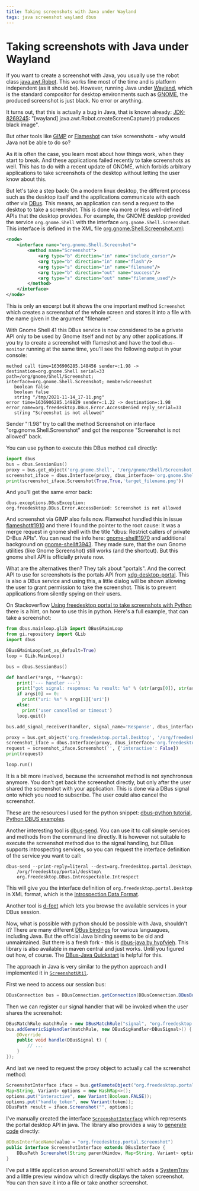 ```yaml
---
title: Taking screenshots with Java under Wayland
tags: java screenshot wayland dbus
---
```


# Taking screenshots with Java under Wayland

If you want to create a screenshot with Java, you usually use the robot class
[java.awt.Robot](https://docs.oracle.com/en/java/javase/17/docs/api/java.desktop/java/awt/Robot.html).
This works fine most of the time and is platform independent (as it should be).
However, running Java under [Wayland](https://wayland.freedesktop.org/), which
is the standard compositor for desktop environments such as [GNOME](https://www.gnome.org/),
the produced screenshot is just black. No error or anything.

It turns out, that this is actually a bug in Java, that is known already:
[JDK-8269245](https://bugs.openjdk.java.net/browse/JDK-8269245):
"[wayland] java.awt.Robot.createScreenCapture(r) produces black image".

But other tools like [GIMP](https://www.gimp.org/) or [Flameshot](https://flameshot.org/)
can take screenshots - why would Java not be able to do so?

As it is often the case, you learn most about how things work, when they start
to break. And these applications failed recently to take screenshots as well.
This has to do with a recent update of GNOME, which forbids arbitrary
applications to take screenshots of the desktop without letting the user know
about this.

But let's take a step back: On a modern linux desktop, the different process
such as the desktop itself and the applications communicate with each other
via [DBus](https://freedesktop.org/wiki/Software/dbus/). This means, an
application can send a request to the desktop to take a screenshot. This
is done via more or less well-defined APIs that the desktop provides.
For example, the GNOME desktop provided the service `org.gnome.Shell` with
the interface `org.gnome.Shell.Screenshot`. This interface is
defined in the XML file [org.gnome.Shell.Screenshot.xml](https://gitlab.gnome.org/GNOME/gnome-shell/-/blob/main/data/dbus-interfaces/org.gnome.Shell.Screenshot.xml):

```xml
<node>
    <interface name="org.gnome.Shell.Screenshot">
        <method name="Screenshot">
            <arg type="b" direction="in" name="include_cursor"/>
            <arg type="b" direction="in" name="flash"/>
            <arg type="s" direction="in" name="filename"/>
            <arg type="b" direction="out" name="success"/>
            <arg type="s" direction="out" name="filename_used"/>
        </method>
    </interface>
</node>
```

This is only an excerpt but it shows the one important method `Screenshot`
which creates a screenshot of the whole screen and stores it into a
file with the name given in the argument "filename".

With Gnome Shell 41 this DBus service is now considered to be a private
API only to be used by Gnome itself and not by any other applications.
If you try to create a screenshot with flameshot and have the tool
`dbus-monitor` running at the same time, you'll see the following output
in your console:

```
method call time=1636906285.148456 sender=:1.98 -> destination=org.gnome.Shell serial=33 path=/org/gnome/Shell/Screenshot; interface=org.gnome.Shell.Screenshot; member=Screenshot
   boolean false
   boolean false
   string "/tmp/2021-11-14_17-11.png"
error time=1636906285.149829 sender=:1.22 -> destination=:1.98 error_name=org.freedesktop.DBus.Error.AccessDenied reply_serial=33
   string "Screenshot is not allowed"
```

Sender ":1.98" try to call the method Screenshot on interface "org.gnome.Shell.Screenshot"
and got the response "Screenshot is not allowed" back.

You can use python to execute this DBus method call directly:

```python
import dbus
bus = dbus.SessionBus()
proxy = bus.get_object('org.gnome.Shell', '/org/gnome/Shell/Screenshot')
screenshot_iface = dbus.Interface(proxy, dbus_interface='org.gnome.Shell.Screenshot')
print(screenshot_iface.Screenshot(True,True,'target_filename.png'))
```

And you'll get the same error back:

    dbus.exceptions.DBusException: org.freedesktop.DBus.Error.AccessDenied: Screenshot is not allowed

And screenshot via GIMP also fails now. Flameshot handled this in issue
[flameshot#1910](https://github.com/flameshot-org/flameshot/issues/1910) and
there I found the pointer to the root cause: It was a merge request in
gnome shell with the title "dbus: Restrict callers of private D-Bus APIs".
You can read the info here: [gnome-shell!1970](https://gitlab.gnome.org/GNOME/gnome-shell/-/merge_requests/1970)
and additional background on [gnome-shell#3943](https://gitlab.gnome.org/GNOME/gnome-shell/-/issues/3943).
They made sure, that the own Gnome utilities (like Gnome Screenshot) still works
(and the shortcut). But this gnome shell API is officially private now.

What are the alternatives then? They talk about "portals". And the
correct API to use for screenshots is the portals API from
[xdg-desktop-portal](https://flatpak.github.io/xdg-desktop-portal/portal-docs.html#gdbus-org.freedesktop.portal.Screenshot).
This is also a DBus service and using this, a little dialog will be shown allowing
the user to grant permission to take the screenshot. This is to prevent applications
from silently spying on their users.

On Stackoverflow [Using freedesktop portal to take screenshots with Python](https://stackoverflow.com/questions/56368170/using-freedesktop-portal-to-take-screenshots-with-python)
there is a hint, on how to use this in python. Here's a full example, that
can take a screenshot:

```python
from dbus.mainloop.glib import DBusGMainLoop
from gi.repository import GLib
import dbus

DBusGMainLoop(set_as_default=True)
loop = GLib.MainLoop()

bus = dbus.SessionBus()

def handler(*args, **kwargs):
    print('--- handler ---')
    print("got signal: response: %s result: %s" % (str(args[0]), str(args[1])))
    if args[0] == 0:
      print("uri: %s" % args[1]['uri'])
    else:
      print('user cancelled or timeout')
    loop.quit()

bus.add_signal_receiver(handler, signal_name='Response', dbus_interface='org.freedesktop.portal.Request')

proxy = bus.get_object('org.freedesktop.portal.Desktop', '/org/freedesktop/portal/desktop')
screenshot_iface = dbus.Interface(proxy, dbus_interface='org.freedesktop.portal.Screenshot')
request = screenshot_iface.Screenshot('', {'interactive': False})
print(request)

loop.run()
```

It is a bit more involved, because the screenshot method is not synchronous anymore.
You don't get back the screenshot directly, but only after the user shared the
screenshot with your application. This is done via a DBus signal onto which
you need to subscribe. The user could also cancel the screenshot.

These are the resources I used for the python snippet:
[dbus-python tutorial](https://dbus.freedesktop.org/doc/dbus-python/tutorial.html),
[Python DBUS examples](https://github.com/stylesuxx/python-dbus-examples).

Another interesting tool is [dbus-send](https://dbus.freedesktop.org/doc/dbus-send.1.html).
You can use it to call simple services and methods from the command line directly.
It is however not suitable to execute the screenshot method due to the signal
handling, but DBus supports introspecting services, so you can request
the interface definition of the service you want to call:

```
dbus-send --print-reply=literal --dest=org.freedesktop.portal.Desktop\
    /org/freedesktop/portal/desktop\
    org.freedesktop.DBus.Introspectable.Introspect
```

This will give you the interface definition of `org.freedesktop.portal.Desktop`
in XML format, which is the [Introspection Data Format](https://dbus.freedesktop.org/doc/dbus-specification.html#introspection-format).

Another tool is [d-feet](https://wiki.gnome.org/Apps/DFeet) which
lets you browse the available services in your DBus session.

Now, what is possible with python should be possible with Java, shouldn't it?
There are many different [DBus bindings](https://www.freedesktop.org/wiki/Software/DBusBindings/)
for various languagues, including Java. But the official Java binding seems
to be old and unmaintained. But there is a fresh fork - this is [dbus-java by hypfvieh](https://github.com/hypfvieh/dbus-java).
This library is also available in maven central and just works. Until
you figured out how, of course. The [DBus-Java Quickstart](https://github.com/hypfvieh/dbus-java/blob/master/src/site/markdown/quick-start.md)
is helpful for this.

The approach in Java is very similar to the python approach and I implemented it
in [`ScreenshotUtil`](https://github.com/adangel/JavaScreenshot/blob/master/org/adangel/javascreenshot/ScreenshotUtil.java).

First we need to access our session bus:

```java
DBusConnection bus = DBusConnection.getConnection(DBusConnection.DBusBusType.SESSION);
```

Then we can register our signal handler that will be invoked when the user shares the screenshot:

```java
DBusMatchRule matchRule = new DBusMatchRule("signal", "org.freedesktop.portal.Request", "Response");
bus.addGenericSigHandler(matchRule, new DBusSigHandler<DBusSignal>() {
    @Override
    public void handle(DBusSignal t) {
        // ...
    }
});
```

And last we need to request the proxy object to actually call the screenshot method:

```java
ScreenshotInterface iface = bus.getRemoteObject("org.freedesktop.portal.Desktop", "/org/freedesktop/portal/desktop", ScreenshotInterface.class);
Map<String, Variant> options = new HashMap<>();
options.put("interactive", new Variant(Boolean.FALSE));
options.put("handle_token", new Variant(token));
DBusPath result = iface.Screenshot("", options);
```

I've manually
created the interface [`ScreenshotInterface`](https://github.com/adangel/JavaScreenshot/blob/master/org/adangel/javascreenshot/dbus/ScreenshotInterface.java)
which represents the portal desktop API in java. The library also provides
a way to [generate code](https://github.com/hypfvieh/dbus-java/blob/master/src/site/markdown/code-generation.md)
directly:

```java
@DBusInterfaceName(value = "org.freedesktop.portal.Screenshot")
public interface ScreenshotInterface extends DBusInterface {
    DBusPath Screenshot(String parentWindow, Map<String, Variant> options);
}
```

I've put a little application around ScreenshotUtil which adds a
[SystemTray](https://docs.oracle.com/en/java/javase/17/docs/api/java.desktop/java/awt/SystemTray.html)
and a little preview window which directly displays the taken screenshot.
You can then save it into a file or take another screenshot.
